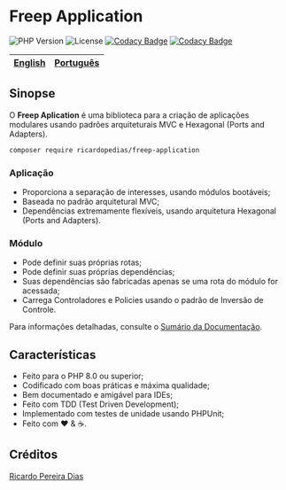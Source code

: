 # Freep Application

![PHP Version](https://img.shields.io/badge/php-%5E8.0-blue)
![License](https://img.shields.io/badge/license-MIT-blue)
[![Codacy Badge](https://app.codacy.com/project/badge/Coverage/5a911e53f0cc421282d847d323f50203)](https://www.codacy.com/gh/ricardopedias/freep-console/dashboard?utm_source=github.com&utm_medium=referral&utm_content=ricardopedias/freep-console&utm_campaign=Badge_Coverage)
[![Codacy Badge](https://app.codacy.com/project/badge/Grade/5a911e53f0cc421282d847d323f50203)](https://www.codacy.com/gh/ricardopedias/freep-console/dashboard?utm_source=github.com&amp;utm_medium=referral&amp;utm_content=ricardopedias/freep-console&amp;utm_campaign=Badge_Grade)

[English](../../readme.md) | [Português](leiame.md)
-- | --

## Sinopse

O **Freep Aplication** é uma biblioteca para a criação de aplicações modulares usando
padrões arquiteturais MVC e Hexagonal (Ports and Adapters).

```bash
composer require ricardopedias/freep-application
```

### Aplicação

* Proporciona a separação de interesses, usando módulos bootáveis;
* Baseada no padrão arquitetural MVC;
* Dependências extremamente flexíveis, usando arquitetura Hexagonal (Ports and Adapters).

### Módulo

- Pode definir suas próprias rotas;
- Pode definir suas próprias dependências;
- Suas dependências são fabricadas apenas se uma rota do módulo for acessada;
- Carrega Controladores e Policies usando o padrão de Inversão de Controle.

Para informações detalhadas, consulte o [Sumário da Documentação](indice.md).

## Características

- Feito para o PHP 8.0 ou superior;
- Codificado com boas práticas e máxima qualidade;
- Bem documentado e amigável para IDEs;
- Feito com TDD (Test Driven Development);
- Implementado com testes de unidade usando PHPUnit;
- Feito com :heart: &amp; :coffee:.

## Créditos

[Ricardo Pereira Dias](https://www.ricardopedias.com.br)
